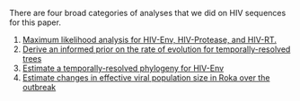 There are four broad categories of analyses that we did on HIV sequences for this paper.

1. [Maximum likelihood analysis for HIV-Env, HIV-Protease, and HIV-RT.](roka/HIV/max_likelihood)
2. [Derive an informed prior on the rate of evolution for temporally-resolved trees](/roka/HIV/clock_prior_controls)
3. [Estimate a temporally-resolved phylogeny for HIV-Env](roka/HIV/bayesian_timetree)
4. [Estimate changes in effective viral population size in Roka over the outbreak](roka/HIV/bayesian_skyline)
